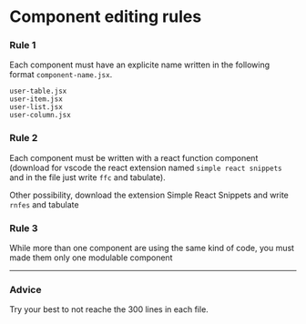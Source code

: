 # Component editing rules

### Rule 1

Each component must have an explicite name written in the following format `component-name.jsx`.

    user-table.jsx
    user-item.jsx
    user-list.jsx
    user-column.jsx

### Rule 2

Each component must be written with a react function component (download for vscode the react extension named `simple react snippets` and in the file just write `ffc` and tabulate).

Other possibility, download the extension Simple React Snippets and write `rnfes` and tabulate


### Rule 3

While more than one component are using the same kind of code, you must made them only one modulable component

---

### Advice

Try your best to not reache the 300 lines in each file.
